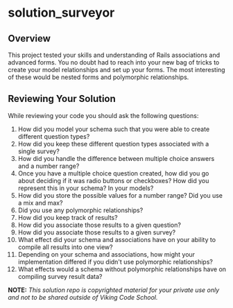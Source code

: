 solution_surveyor
=================



## Overview

This project tested your skills and understanding of Rails associations and advanced forms. You no doubt had to reach into your new bag of tricks to create your model relationships and set up your forms. The most interesting of these would be nested forms and polymorphic relationships.






## Reviewing Your Solution

While reviewing your code you should ask the following questions:

1. How did you model your schema such that you were able to create different question types?
1. How did you keep these different question types associated with a single survey?
1. How did you handle the difference between multiple choice answers and a number range?
1. Once you have a multiple choice question created, how did you go about deciding if it was radio buttons or checkboxes? How did you represent this in your schema? In your models?
1. How did you store the possible values for a number range? Did you use a mix and max?
1. Did you use any polymorphic relationships?
1. How did you keep track of results?
1. How did you associate those results to a given question?
1. How did you associate those results to a given survey?
1. What effect did your schema and associations have on your ability to compile all results into one view?
1. Depending on your schema and associations, how might your implementation differed if you didn't use polymorphic relationships?
1. What effects would a schema without polymorphic relationships have on compiling survey result data?






**NOTE:** *This solution repo is copyrighted material for your private use only and not to be shared outside of Viking Code School.*




